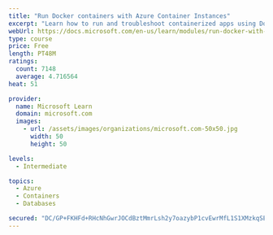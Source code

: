 ```yaml
---
title: "Run Docker containers with Azure Container Instances"
excerpt: "Learn how to run and troubleshoot containerized apps using Docker containers with Azure Container Instances."
webUrl: https://docs.microsoft.com/en-us/learn/modules/run-docker-with-azure-container-instances/
type: course
price: Free
length: PT48M
ratings:
  count: 7148
  average: 4.716564
heat: 51

provider:
  name: Microsoft Learn
  domain: microsoft.com
  images:
    - url: /assets/images/organizations/microsoft.com-50x50.jpg
      width: 50
      height: 50

levels:
  - Intermediate

topics:
  - Azure
  - Containers
  - Databases

secured: "DC/GP+FKHFd+RHcNhGwrJOCdBztMmrLsh2y7oazybP1cvEwrMfL1S1XMzkqSEoyfQsGHjVwmSVqDdr2qLukkX4S2o4oilSku7DWOobajOm6lTtPIW51whDr5B6ubN78y3wLYIQmx6c/ucn76XCYQ0E32kwTom3dKQn2oscd5nedvGzefXopppj0i+PtdCtsse+jL+gFV/g5uJSMSGHEX4alw6r3+eg/6aW9bBgROK2d8GxwkpWP/weLGNe5NPouqa5xivwmwkE55xdNpsEsDzvO+d/7VPJvhlY88yEwHVNhM4JnpXpxVyIFyJmM3PilE+XoyJ26gvLtskiniju150224YRZJ04h2Jj9Kt+aIGoKAs5DkXBBqHUhsKV9yetMuUOaKUL6pS8IOjI1BCxN8/IPJoXWkAuO9QWrtgkUlCdc=;y2ZiIFzx2LsK6q9AMuo8ZA=="
---
```


